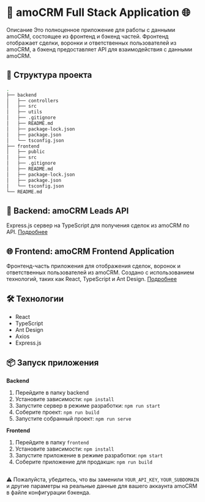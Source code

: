 # 🚀 amoCRM Full Stack Application 🌐
Описание
Это полноценное приложение для работы с данными amoCRM, состоящее из фронтенд и бэкенд частей. Фронтенд отображает сделки, воронки и ответственных пользователей из amoCRM, а бэкенд предоставляет API для взаимодействия с данными amoCRM.

## 📁 Структура проекта
```bash
.
├── backend
│   ├── controllers
│   ├── src
│   ├── utils
│   ├── .gitignore
│   ├── README.md
│   ├── package-lock.json
│   ├── package.json
│   └── tsconfig.json
├── frontend
│   ├── public
│   ├── src
│   ├── .gitignore
│   ├── README.md
│   ├── package-lock.json
│   ├── package.json
│   └── tsconfig.json
└── README.md

```
## 🚀 Backend: amoCRM Leads API
Express.js сервер на TypeScript для получения сделок из amoCRM по API. [Подробнее](https://github.com/auroraptor/march-22/tree/main/backend)

## 🌐 Frontend: amoCRM Frontend Application
Фронтенд-часть приложения для отображения сделок, воронок и ответственных пользователей из amoCRM. Создано с использованием технологий, таких как React, TypeScript и Ant Design. [Подробнее](https://github.com/auroraptor/march-22/tree/main/frontend)

## 🛠️ Технологии
- React
- TypeScript
- Ant Design
- Axios
- Express.js
## 📦 Запуск приложения
**Backend**
1. Перейдите в папку backend
2. Установите зависимости: `npm install`
3. Запустите сервер в режиме разработки: `npm run start`
4. Соберите проект: `npm run build`
5. Запустите собранный проект: `npm run serve`

**Frontend**
1. Перейдите в папку `frontend`
2. Установите зависимости: `npm install`
3. Запустите приложение в режиме разработки: `npm start`
4. Соберите приложение для продакшн: `npm run build`
##
⚠️ Пожалуйста, убедитесь, что вы заменили `YOUR_API_KEY`, `YOUR_SUBDOMAIN` и другие параметры на реальные данные для вашего аккаунта amoCRM в файле конфигурации бэкенда.